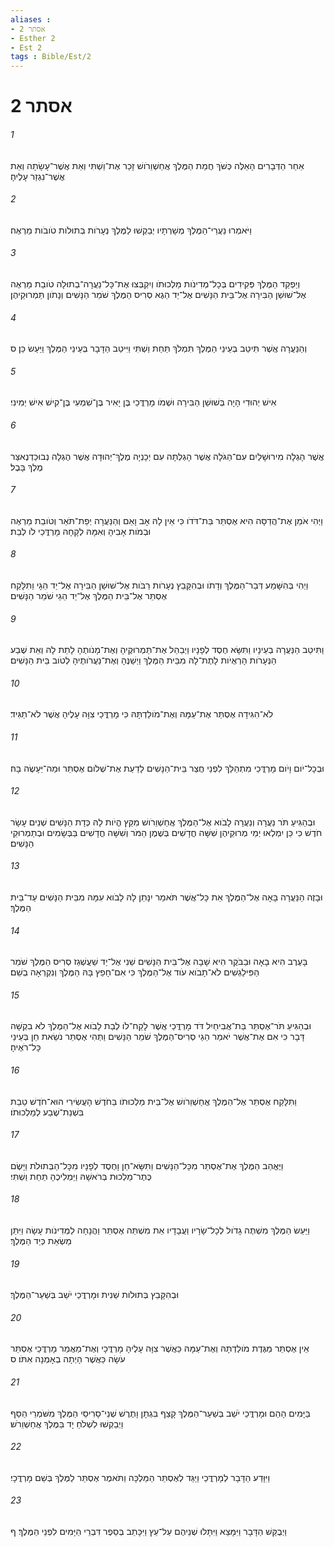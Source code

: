 ```yaml
---
aliases : 
- אסתר 2
- Esther 2
- Est 2
tags : Bible/Est/2
---
```


# אסתר 2

###### 1
אַחַר הַדְּבָרִים הָאֵלֶּה כְּשֹׁךְ חֲמַת הַמֶּלֶךְ אֲחַשְׁוֵרֹושׁ זָכַר אֶת־וַשְׁתִּי וְאֵת אֲשֶׁר־עָשָׂתָה וְאֵת אֲשֶׁר־נִגְזַר עָלֶיהָ׃
###### 2
וַיֹּאמְרוּ נַעֲרֵי־הַמֶּלֶךְ מְשָׁרְתָיו יְבַקְשׁוּ לַמֶּלֶךְ נְעָרֹות בְּתוּלֹות טֹובֹות מַרְאֶה׃
###### 3
וְיַפְקֵד הַמֶּלֶךְ פְּקִידִים בְּכָל־מְדִינֹות מַלְכוּתֹו וְיִקְבְּצוּ אֶת־כָּל־נַעֲרָה־בְתוּלָה טֹובַת מַרְאֶה אֶל־שׁוּשַׁן הַבִּירָה אֶל־בֵּית הַנָּשִׁים אֶל־יַד הֵגֶא סְרִיס הַמֶּלֶךְ שֹׁמֵר הַנָּשִׁים וְנָתֹון תַּמְרוּקֵיהֶן׃
###### 4
וְהַנַּעֲרָה אֲשֶׁר תִּיטַב בְּעֵינֵי הַמֶּלֶךְ תִּמְלֹךְ תַּחַת וַשְׁתִּי וַיִּיטַב הַדָּבָר בְּעֵינֵי הַמֶּלֶךְ וַיַּעַשׂ כֵּן׃ ס
###### 5
אִישׁ יְהוּדִי הָיָה בְּשׁוּשַׁן הַבִּירָה וּשְׁמֹו מָרְדֳּכַי בֶּן יָאִיר בֶּן־שִׁמְעִי בֶּן־קִישׁ אִישׁ יְמִינִי׃
###### 6
אֲשֶׁר הָגְלָה מִירוּשָׁלַיִם עִם־הַגֹּלָה אֲשֶׁר הָגְלְתָה עִם יְכָנְיָה מֶלֶךְ־יְהוּדָה אֲשֶׁר הֶגְלָה נְבוּכַדְנֶאצַּר מֶלֶךְ בָּבֶל׃
###### 7
וַיְהִי אֹמֵן אֶת־הֲדַסָּה הִיא אֶסְתֵּר בַּת־דֹּדֹו כִּי אֵין לָהּ אָב וָאֵם וְהַנַּעֲרָה יְפַת־תֹּאַר וְטֹובַת מַרְאֶה וּבְמֹות אָבִיהָ וְאִמָּהּ לְקָחָהּ מָרְדֳּכַי לֹו לְבַת׃
###### 8
וַיְהִי בְּהִשָּׁמַע דְּבַר־הַמֶּלֶךְ וְדָתֹו וּבְהִקָּבֵץ נְעָרֹות רַבֹּות אֶל־שׁוּשַׁן הַבִּירָה אֶל־יַד הֵגָי וַתִּלָּקַח אֶסְתֵּר אֶל־בֵּית הַמֶּלֶךְ אֶל־יַד הֵגַי שֹׁמֵר הַנָּשִׁים׃
###### 9
וַתִּיטַב הַנַּעֲרָה בְעֵינָיו וַתִּשָּׂא חֶסֶד לְפָנָיו וַיְבַהֵל אֶת־תַּמְרוּקֶיהָ וְאֶת־מָנֹותֶהָ לָתֵת לָהּ וְאֵת שֶׁבַע הַנְּעָרֹות הָרְאֻיֹות לָתֶת־לָהּ מִבֵּית הַמֶּלֶךְ וַיְשַׁנֶּהָ וְאֶת־נַעֲרֹותֶיהָ לְטֹוב בֵּית הַנָּשִׁים׃
###### 10
לֹא־הִגִּידָה אֶסְתֵּר אֶת־עַמָּהּ וְאֶת־מֹולַדְתָּהּ כִּי מָרְדֳּכַי צִוָּה עָלֶיהָ אֲשֶׁר לֹא־תַגִּיד׃
###### 11
וּבְכָל־יֹום וָיֹום מָרְדֳּכַי מִתְהַלֵּךְ לִפְנֵי חֲצַר בֵּית־הַנָּשִׁים לָדַעַת אֶת־שְׁלֹום אֶסְתֵּר וּמַה־יֵּעָשֶׂה בָּהּ׃
###### 12
וּבְהַגִּיעַ תֹּר נַעֲרָה וְנַעֲרָה לָבֹוא אֶל־הַמֶּלֶךְ אֲחַשְׁוֵרֹושׁ מִקֵּץ הֱיֹות לָהּ כְּדָת הַנָּשִׁים שְׁנֵים עָשָׂר חֹדֶשׁ כִּי כֵּן יִמְלְאוּ יְמֵי מְרוּקֵיהֶן שִׁשָּׁה חֳדָשִׁים בְּשֶׁמֶן הַמֹּר וְשִׁשָּׁה חֳדָשִׁים בַּבְּשָׂמִים וּבְתַמְרוּקֵי הַנָּשִׁים׃
###### 13
וּבָזֶה הַנַּעֲרָה בָּאָה אֶל־הַמֶּלֶךְ אֵת כָּל־אֲשֶׁר תֹּאמַר יִנָּתֵן לָהּ לָבֹוא עִמָּהּ מִבֵּית הַנָּשִׁים עַד־בֵּית הַמֶּלֶךְ׃
###### 14
בָּעֶרֶב הִיא בָאָה וּבַבֹּקֶר הִיא שָׁבָה אֶל־בֵּית הַנָּשִׁים שֵׁנִי אֶל־יַד שַׁעֲשְׁגַז סְרִיס הַמֶּלֶךְ שֹׁמֵר הַפִּילַגְשִׁים לֹא־תָבֹוא עֹוד אֶל־הַמֶּלֶךְ כִּי אִם־חָפֵץ בָּהּ הַמֶּלֶךְ וְנִקְרְאָה בְשֵׁם׃
###### 15
וּבְהַגִּיעַ תֹּר־אֶסְתֵּר בַּת־אֲבִיחַיִל דֹּד מָרְדֳּכַי אֲשֶׁר לָקַח־לֹו לְבַת לָבֹוא אֶל־הַמֶּלֶךְ לֹא בִקְשָׁה דָּבָר כִּי אִם אֶת־אֲשֶׁר יֹאמַר הֵגַי סְרִיס־הַמֶּלֶךְ שֹׁמֵר הַנָּשִׁים וַתְּהִי אֶסְתֵּר נֹשֵׂאת חֵן בְּעֵינֵי כָּל־רֹאֶיהָ׃
###### 16
וַתִּלָּקַח אֶסְתֵּר אֶל־הַמֶּלֶךְ אֲחַשְׁוֵרֹושׁ אֶל־בֵּית מַלְכוּתֹו בַּחֹדֶשׁ הָעֲשִׂירִי הוּא־חֹדֶשׁ טֵבֵת בִּשְׁנַת־שֶׁבַע לְמַלְכוּתֹו׃
###### 17
וַיֶּאֱהַב הַמֶּלֶךְ אֶת־אֶסְתֵּר מִכָּל־הַנָּשִׁים וַתִּשָּׂא־חֵן וָחֶסֶד לְפָנָיו מִכָּל־הַבְּתוּלֹת וַיָּשֶׂם כֶּתֶר־מַלְכוּת בְּרֹאשָׁהּ וַיַּמְלִיכֶהָ תַּחַת וַשְׁתִּי׃
###### 18
וַיַּעַשׂ הַמֶּלֶךְ מִשְׁתֶּה גָדֹול לְכָל־שָׂרָיו וַעֲבָדָיו אֵת מִשְׁתֵּה אֶסְתֵּר וַהֲנָחָה לַמְּדִינֹות עָשָׂה וַיִּתֵּן מַשְׂאֵת כְּיַד הַמֶּלֶךְ׃
###### 19
וּבְהִקָּבֵץ בְּתוּלֹות שֵׁנִית וּמָרְדֳּכַי יֹשֵׁב בְּשַׁעַר־הַמֶּלֶךְ׃
###### 20
אֵין אֶסְתֵּר מַגֶּדֶת מֹולַדְתָּהּ וְאֶת־עַמָּהּ כַּאֲשֶׁר צִוָּה עָלֶיהָ מָרְדֳּכָי וְאֶת־מַאֲמַר מָרְדֳּכַי אֶסְתֵּר עֹשָׂה כַּאֲשֶׁר הָיְתָה בְאָמְנָה אִתֹּו׃ ס
###### 21
בַּיָּמִים הָהֵם וּמָרְדֳּכַי יֹשֵׁב בְּשַׁעַר־הַמֶּלֶךְ קָצַף בִּגְתָן וָתֶרֶשׁ שְׁנֵי־סָרִיסֵי הַמֶּלֶךְ מִשֹּׁמְרֵי הַסַּף וַיְבַקְשׁוּ לִשְׁלֹחַ יָד בַּמֶּלֶךְ אֲחַשְׁוֵרֹשׁ׃
###### 22
וַיִּוָּדַע הַדָּבָר לְמָרְדֳּכַי וַיַּגֵּד לְאֶסְתֵּר הַמַּלְכָּה וַתֹּאמֶר אֶסְתֵּר לַמֶּלֶךְ בְּשֵׁם מָרְדֳּכָי׃
###### 23
וַיְבֻקַּשׁ הַדָּבָר וַיִּמָּצֵא וַיִּתָּלוּ שְׁנֵיהֶם עַל־עֵץ וַיִּכָּתֵב בְּסֵפֶר דִּבְרֵי הַיָּמִים לִפְנֵי הַמֶּלֶךְ׃ ף
